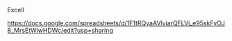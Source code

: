 Excell

https://docs.google.com/spreadsheets/d/1F1tRQyaAVlviarQFLVi_e95skFyOJ8_MrsEtWiwHDWc/edit?usp=sharing
